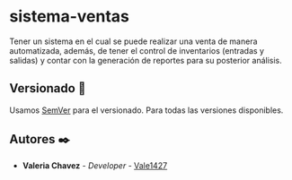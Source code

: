# sistema-ventas
Tener un sistema en el cual se puede realizar una venta de manera automatizada, además, de tener el control de inventarios (entradas y salidas) y contar con la generación de reportes para su posterior análisis.

## Versionado 📌
Usamos [SemVer](http://semver.org/) para el versionado. Para todas las versiones disponibles.

## Autores ✒️
* **Valeria Chavez** - *Developer* - [Vale1427](https://github.com/Vale1427)

<p align="center">
  <a href="https://github.com/Vale1427">
    
  </a>
</p>
